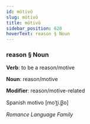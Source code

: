 ```yaml
---
id: mötivö
slug: mötivö
title: mötivö
sidebar_position: 620
hoverText: reason § Noun
---
```


### reason § Noun

**Verb**: to be a reason/motive

**Noun**: reason/motive

**Modifier**: reason/motive-related

Spanish motivo [moˈt̪i.β̞o]

*Romance Language Family*